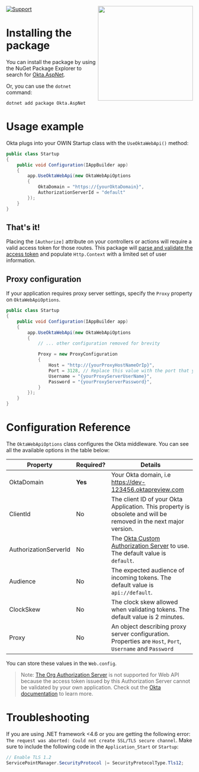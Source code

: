 [<img src="https://devforum.okta.com/uploads/oktadev/original/1X/bf54a16b5fda189e4ad2706fb57cbb7a1e5b8deb.png" align="right" width="256px"/>](https://devforum.okta.com/)

[![Support](https://img.shields.io/badge/support-Developer%20Forum-blue.svg)](https://devforum.okta.com/)

# Installing the package

You can install the package by using the NuGet Package Explorer to search for [Okta.AspNet](https://nuget.org/packages/Okta.AspNet).

Or, you can use the `dotnet` command:

```
dotnet add package Okta.AspNet
```
# Usage example

Okta plugs into your OWIN Startup class with the `UseOktaWebApi()` method:

```csharp
public class Startup
{
    public void Configuration(IAppBuilder app)
    {
        app.UseOktaWebApi(new OktaWebApiOptions
        {
            OktaDomain = "https://{yourOktaDomain}",
            AuthorizationServerId = "default"
        });
    }
}
```

## That's it!

Placing the `[Authorize]` attribute on your controllers or actions will require a valid access token for those routes. This package will [parse and validate the access token](https://developer.okta.com/blog/2017/06/21/what-the-heck-is-oauth#oauth-flows) and populate `Http.Context` with a limited set of user information.

## Proxy configuration

If your application requires proxy server settings, specify the `Proxy` property on `OktaWebApiOptions`.

```csharp
public class Startup
{
    public void Configuration(IAppBuilder app)
    {
        app.UseOktaWebApi(new OktaWebApiOptions
        {
            // ... other configuration removed for brevity

            Proxy = new ProxyConfiguration
            {
                Host = "http://{yourProxyHostNameOrIp}",
                Port = 3128, // Replace this value with the port that your proxy server listens on
                Username = "{yourProxyServerUserName}",
                Password = "{yourProxyServerPassword}",
            }
        });
    }
}
```

# Configuration Reference

The `OktaWebApiOptions` class configures the Okta middleware. You can see all the available options in the table below:

| Property                  | Required?    | Details                         |
|---------------------------|--------------|---------------------------------|
| OktaDomain                    | **Yes**      | Your Okta domain, i.e https://dev-123456.oktapreview.com  | 
| ClientId                  | No      | The client ID of your Okta Application. This property is obsolete and will be removed in the next major version. |
| AuthorizationServerId     | No           | The [Okta Custom Authorization Server](https://developer.okta.com/docs/concepts/auth-servers/#custom-authorization-server) to use. The default value is `default`. |
| Audience                  | No           | The expected audience of incoming tokens. The default value is `api://default`. |
| ClockSkew                 | No           | The clock skew allowed when validating tokens. The default value is 2 minutes. |
| Proxy                     | No           | An object describing proxy server configuration.  Properties are `Host`, `Port`, `Username` and `Password` |

You can store these values in the `Web.config`.

> Note: [The Org Authorization Server](https://developer.okta.com/docs/concepts/auth-servers/#org-authorization-server) is not supported for Web API because the access token issued by this Authorization Server cannot be validated by your own application. Check out the [Okta documentation](https://developer.okta.com/docs/concepts/auth-servers/#org-authorization-server) to learn more.

# Troubleshooting

If you are using .NET framework <4.6 or you are getting the following error: `The request was aborted: Could not create SSL/TLS secure channel`. Make sure to include the following code in the `Application_Start` or `Startup`:

```csharp
// Enable TLS 1.2
ServicePointManager.SecurityProtocol |= SecurityProtocolType.Tls12;
```
